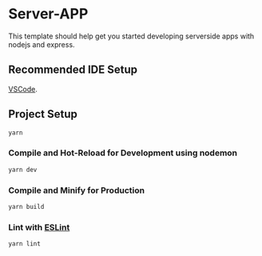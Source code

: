# Server-APP

This template should help get you started developing serverside apps with nodejs and express.

## Recommended IDE Setup

[VSCode](https://code.visualstudio.com/).

## Project Setup

```sh
yarn
```

### Compile and Hot-Reload for Development using nodemon

```sh
yarn dev
```

### Compile and Minify for Production

```sh
yarn build
```

### Lint with [ESLint](https://eslint.org/)

```sh
yarn lint
```
